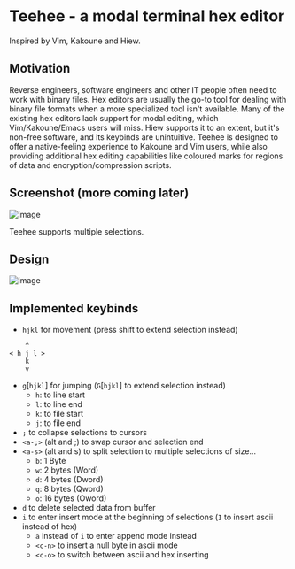 # Teehee - a modal terminal hex editor

Inspired by Vim, Kakoune and Hiew.

## Motivation

Reverse engineers, software engineers and other IT people often need to work with binary files. Hex editors are usually the go-to tool for dealing with binary file formats when a more specialized tool isn't available. Many of the existing hex editors lack support for modal editing, which Vim/Kakoune/Emacs users will miss. Hiew supports it to an extent, but it's non-free software, and its keybinds are unintuitive. Teehee is designed to offer a native-feeling experience to Kakoune and Vim users, while also providing additional hex editing capabilities like coloured marks for regions of data and encryption/compression scripts.

## Screenshot (more coming later)

![image](https://user-images.githubusercontent.com/6651822/87162527-bab99f00-c2ce-11ea-9aa5-02f81dddc0de.png)

Teehee supports multiple selections.

## Design

![image](https://user-images.githubusercontent.com/6651822/87162730-010efe00-c2cf-11ea-8a0e-f90fbd209cec.png)

## Implemented keybinds
* `hjkl` for movement (press shift to extend selection instead)
```
    ^
< h j l >
    k
    v
```
* `g`[`hjkl`] for jumping (`G`[`hjkl`] to extend selection instead)
    * `h`: to line start
    * `l`: to line end
    * `k`: to file start
    * `j`: to file end
* `;` to collapse selections to cursors
* `<a-;>` (alt and ;) to swap cursor and selection end
* `<a-s>` (alt and s) to split selection to multiple selections of size...
    * `b`: 1 Byte
    * `w`: 2 bytes (Word)
    * `d`: 4 bytes (Dword)
    * `q`: 8 bytes (Qword)
    * `o`: 16 bytes (Oword)
* `d` to delete selected data from buffer
* `i` to enter insert mode at the beginning of selections (`I` to insert ascii instead of hex)
    * `a` instead of `i` to enter append mode instead
    * `<c-n>` to insert a null byte in ascii mode
    * `<c-o>` to switch between ascii and hex inserting
